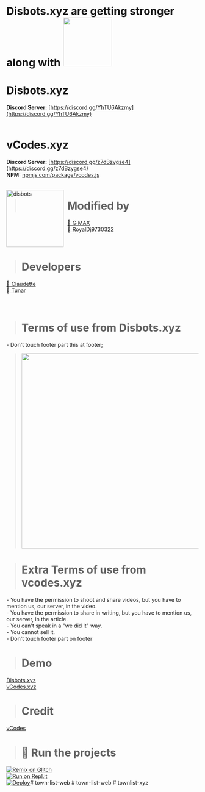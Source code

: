 # **Disbots.xyz are getting stronger along with <img width="128" href="https://vcodes.xyz" src="https://cdn.discordapp.com/attachments/864310216762195978/873058979796906054/vCodes.png">**

# Disbots.xyz
**Discord Server:** [https://discord.gg/YhTU6Akzmy](https://discord.gg/YhTU6Akzmy)<br>
<br>
# vCodes.xyz
**Discord Server:** [https://discord.gg/z7dBzygse4](https://discord.gg/z7dBzygse4)<br>
**NPM:** [npmjs.com/package/vcodes.js](https://www.npmjs.com/package/vcodes.js)<br>
<br>

<img width="150" height="150" align="left" style="float: left; margin: 0 10px 0 0;" alt="disbots" src="https://cdn.discordapp.com/icons/852825880271257611/a_d4d22519109d31cde5187b32c7835cec.webp?size=256"> 

> # Modified by
<a href="https://disbots.xyz/user/830819118265401354">👤 G∙MAX</a><br>
<a href="https://disbots.xyz/user/727031232243695626">👤 RoyalDj9730322</a><br>
<br><br>

> # Developers
<a href="https://github.com/iClaudette">👤 Claudette</a><br>
<a href="https://github.com/tunarjs">👤 Tunar</a><br>
<br><br>

> # Terms of use from Disbots.xyz
<a>- Don't touch footer part this at footer;</a><br>
><img width="512" src="https://cdn.discordapp.com/attachments/852825884799795226/873418166582255626/termsofuse.png">

> # Extra Terms of use from vcodes.xyz
<a>- You have the permission to shoot and share videos, but you have to mention us, our server, in the video.</a><br>
<a>- You have the permission to share in writing, but you have to mention us, our server, in the article.</a><br>
<a>- You can't speak in a "we did it" way.</a><br>
<a>- You cannot sell it.</a><br>
<a>- Don't touch footer part on footer</a><br>

> # Demo 
[Disbots.xyz](https://disbots.xyz/)
<br>
[vCodes.xyz](https://vcodes.xyz/)

> # Credit 
[vCodes](https://vcodes.xyz/)

> # 💨 Run the projects
[![Remix on Glitch](https://cdn.glitch.com/2703baf2-b643-4da7-ab91-7ee2a2d00b5b%2Fremix-button.svg)](https://glitch.com/edit/#!/import/github/disbotsxyz/Disbots)<br>
[![Run on Repl.it](https://repl.it/badge/github/disbotsxyz/Disbots)](https://repl.it/github/disbotsxyz/Disbots)<br>
[![Deploy](https://www.herokucdn.com/deploy/button.svg)](https://heroku.com/deploy?template=https://github.com/disbotsxyz/Disbots)#   t o w n - l i s t - w e b  
 #   t o w n - l i s t - w e b  
 #   t o w n l i s t - x y z  
 